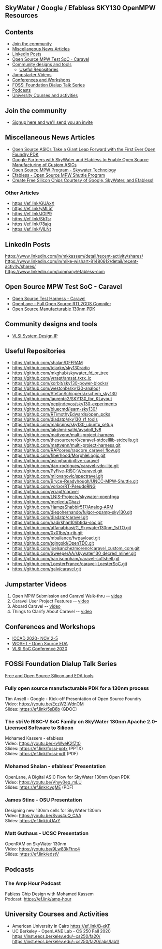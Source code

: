 ## SkyWater / Google / Efabless SKY130 OpenMPW Resources


## Contents

- [Join the community](#Join-the-community)
- [Miscellaneous News Articles](#Miscellaneous-News-Articles)
- [LinkedIn Posts](#LinkedIn-Posts)
- [Open Source MPW Test SoC - Caravel](#Open-Source-MPW-Test-SoC---Caravel)
- [Community designs and tools](#Community-designs-and-tools)
  - [Useful Repositories](#Useful-Repositories)
- [Jumpstarter Videos](#Jumpstarter-Videos)
- [Conferences and Workshops](#Conferences-and-Workshops)
- [FOSSi Foundation Dialup Talk Series](#FOSSi-Foundation-Dialup-Talk-Series)
- [Podcasts](#Podcasts)
- [University Courses and activities](#University-Courses-and-Activities)


## Join the community
- [Signup here and we'll send you an invite]( https://join.skywater.tools)

## Miscellaneous News Articles
- [Open Source ASICs Take a Giant Leap Forward with the First Ever Open Foundry PDK](https://ef.link/sWXY4)
- [Google Partners with SkyWater and Efabless to Enable Open Source Manufacturing of Custom ASICs](https://ef.link/TJLAA)
- [Open Source MPW Program - Skywater Technology](https://ef.link/b00FP)
- [Efabless - Open Source MPW Shuttle Program](https://ef.link/4WaIo)
- [Create Free Silicon Chips Courtesy of Google, SkyWater, and Efabless!](https://ef.link/GmSFT)

### Other Articles 
- https://ef.link/GUAxX 
- https://ef.link/yML5f 
- https://ef.link/JOlP9 
- https://ef.link/SbTsr 
- https://ef.link/78ajq 
- https://ef.link/VlLNt

## LinkedIn Posts
https://www.linkedin.com/in/mkkassem/detail/recent-activity/shares/ \
https://www.linkedin.com/in/mike-wishart-81480612/detail/recent-activity/shares/ \
https://www.linkedin.com/company/efabless-com

## Open Source MPW Test SoC - Caravel
* [Open Source Test Harness - Caravel](https://github.com/efabless/caravel)
* [OpenLane - Full Open Source RTL2GDS Compiler](https://github.com/efabless/openlane)
* [Open Source Manufacturable 130nm PDK](https://github.com/google/skywater-pdk)

## Community designs and tools

* [VLSI System Design IP](https://www.vlsisystemdesign.com/ip)

## Useful Repositories
* https://github.com/shalan/DFFRAM
* https://github.com/tclarke/sky130radio
* https://github.com/mkghub/skywater_fd_pr_tree
* https://github.com/yrrapt/amsat_txrx_ic
* https://github.com/xorbit/sky130-power-blocks/
* https://github.com/westonb/sky130-analog/
* https://github.com/StefanSchippers/xschem_sky130
* https://github.com/laurentc2/SKY130_for_KLayout
* https://github.com/pepijndevos/sky130-experiments
* https://github.com/bluecmd/learn-sky130/
* https://github.com/RTimothyEdwards/open_pdks
* https://github.com/diadatp/sky130_rf_tools
* https://github.com/mabrains/sky130_ubuntu_setup
* https://github.com/lakshmi-sathi/avsdpll_1v8
* https://github.com/mattvenn/multi-project-harness
* https://github.com/thesourcerer8/caravel-stdcelllib-stdcells.git
* https://github.com/mattvenn/multi-project-harness.git
* https://github.com/RAPcores/rapcore_caravel_flow.git
* https://github.com/fiberhood/MorphleLogic.git
* https://github.com/asinghani/pifive-caravel
* https://github.com/dan-rodrigues/caravel-vdp-lite.git
* https://github.com/PyFive-RISC-V/caravel.git
* https://github.com/milovanovic/spectravel.git
* https://github.com/Bryce-Readyhough/UNCC-MPW-Shuttle.git
* https://github.com/vorixo/RT-PseudoRNG
* https://github.com/yrrapt/caravel
* https://github.com/LNIS-Projects/skywater-openfpga
* https://github.com/merledu/Ghazi
* https://github.com/HamzaShabbir517/Analog-ARM
* https://github.com/diegohernando/fulgor-opamp-sky130.git
* https://github.com/diadatp/caravel.git
* https://github.com/hadirkhan10/ibtida-soc.git
* https://github.com/affanabbasi/G_Skywater130nm_1stTO.git
* https://github.com/0x01be/q-rib.git
* https://github.com/mballance/fwpayload.git
* https://github.com/tgingold/OpenTDC.git
* https://github.com/joelsanchezmoreno/caravel_custom_core.git
* https://github.com/SweeperAA/skywater130_decred_miner.git
* https://github.com/harrisonpham/caravel-softshell.git
* https://github.com/LoesterFranco/caravel-LoesterSoC.git
* https://github.com/galv/caravel.git

## Jumpstarter Videos
1) Open MPW Submission and Caravel Walk-thru -- [video](https://youtu.be/gsbAk2fzmz8)
2) Caravel User Project Features -- [video](https://youtu.be/zJhnmilXGPo)
3) Aboard Caravel -- [video](https://youtu.be/9QV8SDelURk)
4) Things to Clarify About Caravel -- [video](https://youtu.be/-LZ522mxXMw)

## Conferences and Workshops
* [ICCAD 2020- NOV 2-5](https://iccad.com/event_details?id=305-8-D)
* [WOSET - Open Source EDA](https://woset-workshop.github.io/WOSET2020.html)
* [VLSI SoC Conference 2020](https://ef.link/KLO5s)

## FOSSi Foundation Dialup Talk Series
[Free and Open Source Silicon and EDA tools](https://fossi-foundation.org/dial-up)

### Fully open source manufacturable PDK for a 130nm process
Tim Ansell - Google -  Kick-off Presentation of Open Source Foundry \
Video: https://youtu.be/EczW2IWdnOM  \
Slides: https://ef.link/5sB6b (GDOC)

### The striVe RISC-V SoC Family on SkyWater 130nm Apache 2.0-Licensed Software to Silicon 
Mohamed Kassem - efabless \
Video:  https://youtu.be/HvWveK2fZt0 \
Slides:  https://ef.link/fossi-pptx (PPTX) \
Slides:  https://ef.link/fossi-pdf  (PDF) 

### Mohamed Shalan - efabless’ Presentation 
OpenLane, A Digital ASIC Flow for SkyWater 130nm Open PDK \
Video: https://youtu.be/Vhyv0eq_mLU \
Slides: https://ef.link/cygME (PDF) 

### James Stine -  OSU Presentation 
Designing new 130nm cells for SkyWater 130nm \
Video: https://youtu.be/Svus4uQ_CAA \
Slides: https://ef.link/uUArY 

### Matt Guthaus - UCSC Presentation 
OpenRAM on SkyWater 130nm \
Video: https://youtu.be/9Lw83kFtnc4 \
Slides: https://ef.link/edstV 

## Podcasts

### The Amp Hour Podcast
Fabless Chip Design with Mohamed Kassem \
Podcast: https://ef.link/amp-hour 

## University Courses and Activities
* American University in Cairo
https://ef.link/B-xKF
* UC Berkeley - OpenLANE Lab - CS 250 Fall 2020 \
https://inst.eecs.berkeley.edu/~cs250/fa20/ \
https://inst.eecs.berkeley.edu/~cs250/fa20/labs/lab1/ 
